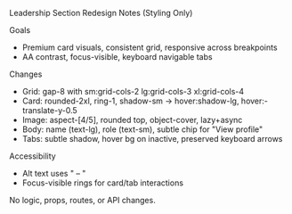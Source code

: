 Leadership Section Redesign Notes (Styling Only)

Goals
- Premium card visuals, consistent grid, responsive across breakpoints
- AA contrast, focus-visible, keyboard navigable tabs

Changes
- Grid: gap-8 with sm:grid-cols-2 lg:grid-cols-3 xl:grid-cols-4
- Card: rounded-2xl, ring-1, shadow-sm → hover:shadow-lg, hover:-translate-y-0.5
- Image: aspect-[4/5], rounded top, object-cover, lazy+async
- Body: name (text-lg), role (text-sm), subtle chip for "View profile"
- Tabs: subtle shadow, hover bg on inactive, preserved keyboard arrows

Accessibility
- Alt text uses "<Name> – <Role>"
- Focus-visible rings for card/tab interactions

No logic, props, routes, or API changes.

